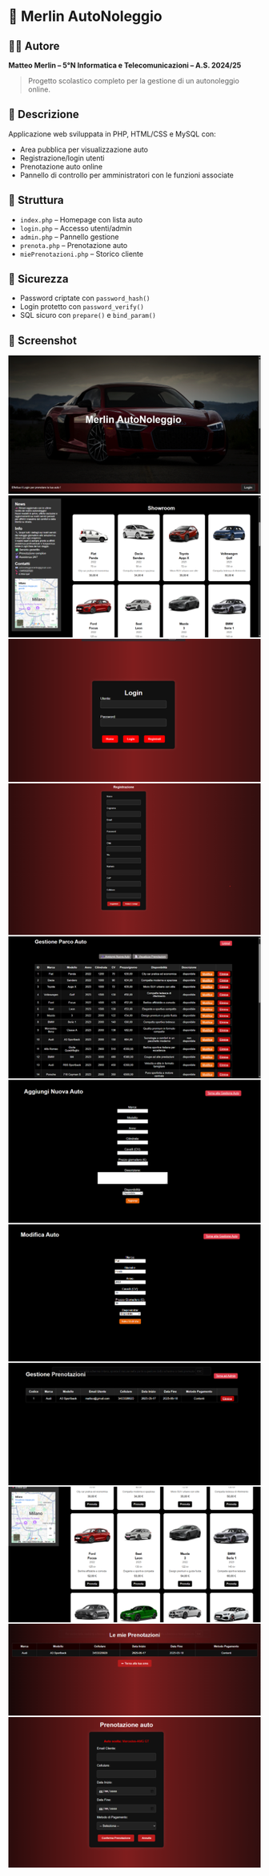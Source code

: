 # 🚗 Merlin AutoNoleggio

## 👨‍💻 Autore

**Matteo Merlin – 5°N Informatica e Telecomunicazioni – A.S. 2024/25**

> Progetto scolastico completo per la gestione di un autonoleggio online.

## 🧾 Descrizione

Applicazione web sviluppata in PHP, HTML/CSS e MySQL con:
- Area pubblica per visualizzazione auto
- Registrazione/login utenti
- Prenotazione auto online
- Pannello di controllo per amministratori con le funzioni associate

## 📁 Struttura

- `index.php` – Homepage con lista auto
- `login.php` – Accesso utenti/admin
- `admin.php` – Pannello gestione
- `prenota.php` – Prenotazione auto
- `miePrenotazioni.php` – Storico cliente

## 🔐 Sicurezza

- Password criptate con `password_hash()`
- Login protetto con `password_verify()`
- SQL sicuro con `prepare()` e `bind_param()`

## 📸 Screenshot

![progetto-autonoleggio](img/index.png)
![progetto-autonoleggio](img/showroom.png)
![progetto-autonoleggio](img/login.png)
![progetto-autonoleggio](img/registrazione.png)
![progetto-autonoleggio](img/admin.png)
![progetto-autonoleggio](img/admin2.png)
![progetto-autonoleggio](img/admin3.png)
![progetto-autonoleggio](img/admin4.png)
![progetto-autonoleggio](img/utente.png)
![progetto-autonoleggio](img/utente2.png)
![progetto-autonoleggio](img/utente3.png)


